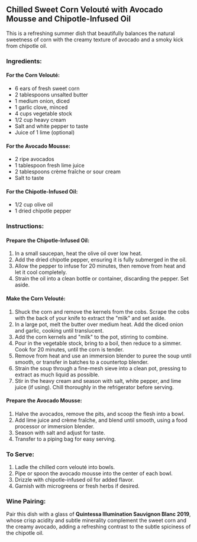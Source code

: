 ## Chilled Sweet Corn Velouté with Avocado Mousse and Chipotle-Infused Oil

This is a refreshing summer dish that beautifully balances the natural sweetness of corn with the creamy texture of avocado and a smoky kick from chipotle oil.

### Ingredients:

#### For the Corn Velouté:
- 6 ears of fresh sweet corn
- 2 tablespoons unsalted butter
- 1 medium onion, diced
- 1 garlic clove, minced
- 4 cups vegetable stock
- 1/2 cup heavy cream
- Salt and white pepper to taste
- Juice of 1 lime (optional)

#### For the Avocado Mousse:
- 2 ripe avocados
- 1 tablespoon fresh lime juice
- 2 tablespoons crème fraîche or sour cream
- Salt to taste

#### For the Chipotle-Infused Oil:
- 1/2 cup olive oil
- 1 dried chipotle pepper

### Instructions:

#### Prepare the Chipotle-Infused Oil:
1. In a small saucepan, heat the olive oil over low heat.
2. Add the dried chipotle pepper, ensuring it is fully submerged in the oil.
3. Allow the pepper to infuse for 20 minutes, then remove from heat and let it cool completely.
4. Strain the oil into a clean bottle or container, discarding the pepper. Set aside.

#### Make the Corn Velouté:
1. Shuck the corn and remove the kernels from the cobs. Scrape the cobs with the back of your knife to extract the "milk" and set aside.
2. In a large pot, melt the butter over medium heat. Add the diced onion and garlic, cooking until translucent.
3. Add the corn kernels and "milk" to the pot, stirring to combine.
4. Pour in the vegetable stock, bring to a boil, then reduce to a simmer. Cook for 20 minutes, until the corn is tender.
5. Remove from heat and use an immersion blender to puree the soup until smooth, or transfer in batches to a countertop blender.
6. Strain the soup through a fine-mesh sieve into a clean pot, pressing to extract as much liquid as possible.
7. Stir in the heavy cream and season with salt, white pepper, and lime juice (if using). Chill thoroughly in the refrigerator before serving.

#### Prepare the Avocado Mousse:
1. Halve the avocados, remove the pits, and scoop the flesh into a bowl.
2. Add lime juice and crème fraîche, and blend until smooth, using a food processor or immersion blender.
3. Season with salt and adjust for taste.
4. Transfer to a piping bag for easy serving.

### To Serve:
1. Ladle the chilled corn velouté into bowls.
2. Pipe or spoon the avocado mousse into the center of each bowl.
3. Drizzle with chipotle-infused oil for added flavor.
4. Garnish with microgreens or fresh herbs if desired.

### Wine Pairing:
Pair this dish with a glass of **Quintessa Illumination Sauvignon Blanc 2019**, whose crisp acidity and subtle minerality complement the sweet corn and the creamy avocado, adding a refreshing contrast to the subtle spiciness of the chipotle oil.